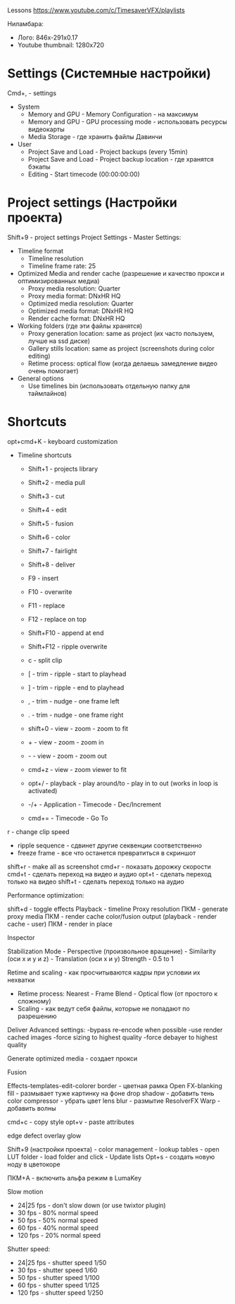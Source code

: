Lessons https://www.youtube.com/c/TimesaverVFX/playlists

Ниламбара:
- Лого: 846x-291x0.17
- Youtube thumbnail: 1280x720
# Settings (Системные настройки)
Cmd+, - settings
- System
	- Memory and GPU - Memory Configuration - на максимум
	- Memory and GPU - GPU processing mode - использовать ресурсы видеокарты
	- Media Storage - где хранить файлы Давинчи
- User
	- Project Save and Load - Project backups (every 15min)
	- Project Save and Load - Project backup location - где хранятся бэкапы
	- Editing - Start timecode (00:00:00:00)

# Project settings (Настройки проекта)
Shift+9 - project settings
Project Settings - Master Settings:
- Timeline format
	- Timeline resolution
	- Timeline frame rate: 25
- Optimized Media and render cache (разрешение и качество прокси и оптимизированных медиа)
	- Proxy media resolution: Quarter
	- Proxy media format: DNxHR HQ
	- Optimized media resolution: Quarter
	- Optimized media format: DNxHR HQ
	- Render cache format: DNxHR HQ
- Working folders (где эти файлы хранятся)
	- Proxy generation location: same as project (их часто пользуем, лучше на ssd диске)
	- Gallery stills location: same as project (screenshots during color editing)
	- Retime process: optical flow (когда делаешь замедление видео очень помогает)
- General options
	- Use timelines bin (использовать отдельную папку для таймлайнов)

# Shortcuts
opt+cmd+K - keyboard customization
- Timeline shortcuts
	- Shift+1 - projects library
	- Shift+2 - media pull
	- Shift+3 - cut
	- Shift+4 - edit
	- Shift+5 - fusion
	- Shift+6 - color
	- Shift+7 - fairlight
	- Shift+8 - deliver
	- F9 - insert
	- F10 - overwrite
	- F11 - replace
	- F12 - replace on top
	- Shift+F10 - append at end
	- Shift+F12 - ripple overwrite

	- c - split clip
	- \[ - trim - ripple - start to playhead
	- ] - trim - ripple - end to playhead
	- , - trim - nudge - one frame left
	- . - trim - nudge - one frame right
	- shift+0 - view - zoom - zoom to fit
	- \+ - view - zoom - zoom in
	- \- - view - zoom - zoom out
	- cmd+z - view - zoom viewer to fit
	- opt+/ - playback - play around/to - play in to out (works in loop is activated)
	- -/+ - Application - Timecode - Dec/Increment 
	- cmd+= - Timecode - Go To

r - change clip speed
- ripple sequence - сдвинет другие секвенции соответственно
- freeze frame - все что останется превратиться в скриншот

shift+r - make all as screenshot
cmd+r - показать дорожку скорости
cmd+t - сделать переход на видео и аудио
opt+t - сделать переход только на видео 
shift+t - сделать переход только на аудио

Performance optimization:

shift+d - toggle effects
Playback - timeline Proxy resolution 
ПКМ - generate proxy media
ПКМ - render cache color/fusion output (playback - render cache - user)
ПКМ - render in place

Inspector

Stabilization 
Mode - Perspective (произвольное вращение) - Similarity (оси х и у и z) - Translation (оси х и у)
Strength - 0.5 to 1

Retime and scaling - как просчитываются кадры при условии их нехватки
- Retime process: Nearest - Frame Blend - Optical flow (от простого к сложному)
- Scaling - как ведут себя файлы, которые не попадают по разрешению

Deliver
Advanced settings:
-bypass re-encode when possible
-use render cached images
-force sizing to highest quality
-force debayer to highest quality

Generate optimized media - создает прокси

Fusion

Effects-templates-edit-colorer border - цветная рамка
Open FX-blanking fill - размывает туже картинку на фоне
drop shadow - добавить тень
color compressor - убрать цвет
lens blur - размытие
ResolverFX Warp - добавить волны

cmd+c - copy style
opt+v - paste attributes

edge defect overlay
glow

Shift+9 (настройки проекта) - color management - lookup tables - open LUT folder - load folder and click - Update lists
Opt+s - создать новую ноду в цветокоре

ПКМ+A - включить альфа режим в LumaKey

Slow motion
- 24|25 fps - don't slow down (or use twixtor plugin)
- 30 fps - 80% normal speed
- 50 fps - 50% normal speed
- 60 fps - 40% normal speed
- 120 fps - 20% normal speed

Shutter speed:
- 24|25 fps - shutter speed 1/50
- 30 fps - shutter speed 1/60
- 50 fps - shutter speed 1/100
- 60 fps - shutter speed 1/125
- 120 fps - shutter speed 1/250
